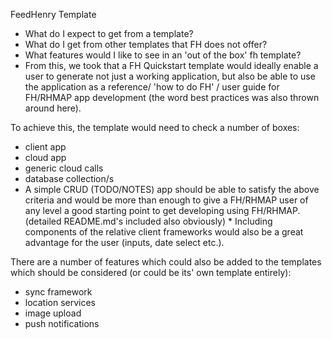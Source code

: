FeedHenry Template


*	What do I expect to get from a template?
*	What do I get from other templates that FH does not offer?
*	What features would I like to see in an 'out of the box' fh template?
*	From this, we took that a FH Quickstart template would ideally enable a user to generate not just a working application, but also be able to use the application as a reference/ 'how to do FH' / user guide for FH/RHMAP app development (the word best practices was also thrown around here). 

To achieve this, the template would need to check a number of boxes:
*	client app
*	cloud app
*	generic cloud calls
*	database collection/s
*	A simple CRUD (TODO/NOTES) app should be able to satisfy the above criteria and would be more than enough to give a FH/RHMAP user of any level a good starting point to get developing using FH/RHMAP. (detailed README.md's included also obviously) *	Including components of the relative client frameworks would also be a great advantage for the user (inputs, date select etc.). 

There are a number of features which could also be added to the templates which should be considered (or could be its' own template entirely):
*	sync framework
*	location services
*	image upload
*	push notifications